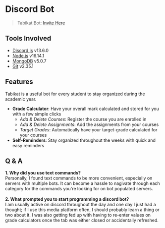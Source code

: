 # Discord Bot

> Tabikat Bot: [Invite Here](https://discord.com/api/oauth2/authorize?client_id=922629536053608508&permissions=274877926400&scope=bot%20applications.commands)

## Tools Involved
 - [Discord.js](https://discord.js.org/#/docs/discord.js/stable/general/welcome) v13.6.0
 - [Node.js](https://nodejs.org/en/docs/) v16.14.1
 - [MongoDB](https://mongoosejs.com/docs/guide.html) v5.0.7
 - [Git](https://git-scm.com/downloads) v2.35.1

## Features
Tabikat is a useful bot for every student to stay organized during the academic year.
 - **Grade Calculator**: Have your overall mark calculated and stored for you with a few simple clicks
    - *Add & Delete Courses*: Register the course you are enrolled in
    - *Add & Delete Assignments*: Add the assignments from your courses
    - *Target Grades*: Automatically have your target-grade calculated for your courses
 - **Self-Reminders**: Stay organized throughout the weeks with quick and easy reminders

## Q & A
**1. Why did you use text commands?** <br />
Personally, I found text commands to be more convenient, especially on servers with multiple bots. It can become a hassle to nagivate through each category for the commands you're looking for on bot populated servers. <br /> <br />
**2. What prompted you to start programming a discord bot?** <br />
I am usually active on discord throughout the day and one day I just had a thought; if I use this media platform often, I should probably learn a thing or two about it. I was also getting fed up with having to re-enter values on grade calculators once the tab was either closed or accidentally refreshed.